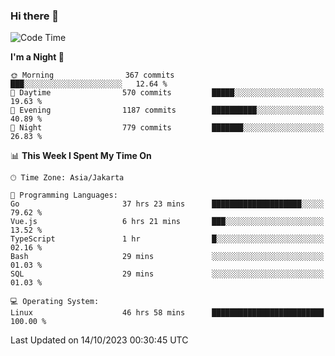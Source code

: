 ### Hi there 👋

<!--
**rmsubekti/rmsubekti** is a ✨ _special_ ✨ repository because its `README.md` (this file) appears on your GitHub profile.

Here are some ideas to get you started:

- 🔭 I’m currently working on ...
- 🌱 I’m currently learning ...
- 👯 I’m looking to collaborate on ...
- 🤔 I’m looking for help with ...
- 💬 Ask me about ...
- 📫 How to reach me: ...
- 😄 Pronouns: ...
- ⚡ Fun fact: ...
-->

<!--START_SECTION:waka-->
![Code Time](http://img.shields.io/badge/Code%20Time-1%2C862%20hrs%2030%20mins-blue)

**I'm a Night 🦉** 

```text
🌞 Morning                367 commits         ███░░░░░░░░░░░░░░░░░░░░░░   12.64 % 
🌆 Daytime                570 commits         █████░░░░░░░░░░░░░░░░░░░░   19.63 % 
🌃 Evening                1187 commits        ██████████░░░░░░░░░░░░░░░   40.89 % 
🌙 Night                  779 commits         ███████░░░░░░░░░░░░░░░░░░   26.83 % 
```


📊 **This Week I Spent My Time On** 

```text
🕑︎ Time Zone: Asia/Jakarta

💬 Programming Languages: 
Go                       37 hrs 23 mins      ████████████████████░░░░░   79.62 % 
Vue.js                   6 hrs 21 mins       ███░░░░░░░░░░░░░░░░░░░░░░   13.52 % 
TypeScript               1 hr                █░░░░░░░░░░░░░░░░░░░░░░░░   02.16 % 
Bash                     29 mins             ░░░░░░░░░░░░░░░░░░░░░░░░░   01.03 % 
SQL                      29 mins             ░░░░░░░░░░░░░░░░░░░░░░░░░   01.03 % 

💻 Operating System: 
Linux                    46 hrs 58 mins      █████████████████████████   100.00 % 
```


 Last Updated on 14/10/2023 00:30:45 UTC
<!--END_SECTION:waka-->

